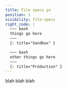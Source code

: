 ```yaml
---
title: File specs yo
position: 1
visibility: file-specs
right_code: |
  ~~~ bash
  things go here
  ~~~
  {: title="Sandbox" }

  ~~~ bash
  other things go here
  ~~~
  {: title="Production" }
---
```


blah blah blah

